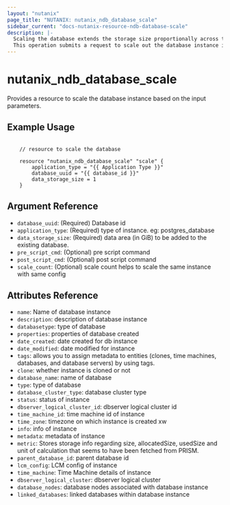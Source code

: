 ```yaml
---
layout: "nutanix"
page_title: "NUTANIX: nutanix_ndb_database_scale"
sidebar_current: "docs-nutanix-resource-ndb-database-scale"
description: |-
  Scaling the database extends the storage size proportionally across the attached virtual disks or volume groups. Scaling is supported for both single and HA instances.
  This operation submits a request to scale out the database instance in Nutanix database service (NDB).
---
```


# nutanix_ndb_database_scale

Provides a resource to scale the database instance based on the input parameters. 

## Example Usage

```hcl

    // resource to scale the database

    resource "nutanix_ndb_database_scale" "scale" {
        application_type = "{{ Application Type }}"
        database_uuid = "{{ database_id }}"
        data_storage_size = 1
    }
```

## Argument Reference

* `database_uuid`: (Required) Database id
* `application_type`: (Required) type of instance. eg: postgres_database
* `data_storage_size`: (Required) data area (in GiB) to be added to the existing database.
* `pre_script_cmd`: (Optional) pre script command
* `post_script_cmd`: (Optional) post script command
* `scale_count`: (Optional) scale count helps to scale the same instance with same config


## Attributes Reference

* `name`: Name of database instance
* `description`: description of database instance
* `databasetype`: type of database
* `properties`: properties of database created
* `date_created`: date created for db instance
* `date_modified`: date modified for instance
* `tags`: allows you to assign metadata to entities (clones, time machines, databases, and database servers) by using tags.
* `clone`: whether instance is cloned or not
* `database_name`: name of database
* `type`: type of database
* `database_cluster_type`: database cluster type
* `status`: status of instance
* `dbserver_logical_cluster_id`: dbserver logical cluster id
* `time_machine_id`: time machine id of instance 
* `time_zone`: timezone on which instance is created xw
* `info`: info of instance
* `metadata`: metadata of instance
* `metric`: Stores storage info regarding size, allocatedSize, usedSize and unit of calculation that seems to have been fetched from PRISM.
* `parent_database_id`: parent database id
* `lcm_config`: LCM config of instance
* `time_machine`: Time Machine details of instance
* `dbserver_logical_cluster`: dbserver logical cluster
* `database_nodes`: database nodes associated with database instance 
* `linked_databases`: linked databases within database instance

